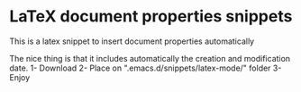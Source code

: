 # LaTeX document properties snippets
This is a latex snippet to insert document properties automatically

The nice thing is that it includes automatically the creation and modification date.
1- Download
2- Place on ".emacs.d/snippets/latex-mode/" folder
3- Enjoy
